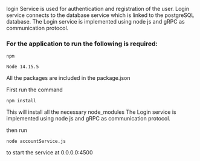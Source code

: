 login Service is used for authentication and registration of the user. 
Login service connects to the database service which is linked to the postgreSQL database. 
The Login service is implemented using node js and gRPC as communication protocol.

### For the application to run the following is required:

```npm```

```Node 14.15.5```

All the packages are included in the package.json

First run the command

```npm install```

This will install all the necessary node_modules
The Login service is implemented using node js and gRPC as communication protocol.

then run 

```node accountService.js```

to start the service at 0.0.0.0:4500
